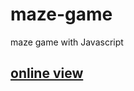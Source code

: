 # maze-game
maze game with Javascript  
<h2>
  <a href="https://hadioryanipr.github.io/maze-game/"> online view </a>
</h2>
 
 
